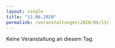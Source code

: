 ```yaml
---
layout: single
title: "13.06.2020"
permalink: /veranstaltungen/2020/06/13/
---
```


Keine Veranstaltung an diesem Tag.
